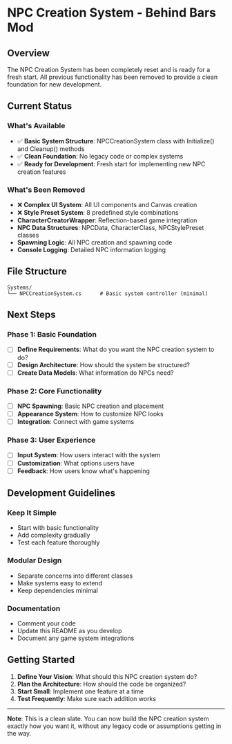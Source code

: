# NPC Creation System - Behind Bars Mod

## Overview

The NPC Creation System has been completely reset and is ready for a fresh start. All previous functionality has been removed to provide a clean foundation for new development.

## Current Status

### **What's Available**
- ✅ **Basic System Structure**: NPCCreationSystem class with Initialize() and Cleanup() methods
- ✅ **Clean Foundation**: No legacy code or complex systems
- ✅ **Ready for Development**: Fresh start for implementing new NPC creation features

### **What's Been Removed**
- ❌ **Complex UI System**: All UI components and Canvas creation
- ❌ **Style Preset System**: 8 predefined style combinations
- **CharacterCreatorWrapper**: Reflection-based game integration
- **NPC Data Structures**: NPCData, CharacterClass, NPCStylePreset classes
- **Spawning Logic**: All NPC creation and spawning code
- **Console Logging**: Detailed NPC information logging

## File Structure

```
Systems/
└── NPCCreationSystem.cs      # Basic system controller (minimal)
```

## Next Steps

### **Phase 1: Basic Foundation**
- [ ] **Define Requirements**: What do you want the NPC creation system to do?
- [ ] **Design Architecture**: How should the system be structured?
- [ ] **Create Data Models**: What information do NPCs need?

### **Phase 2: Core Functionality**
- [ ] **NPC Spawning**: Basic NPC creation and placement
- [ ] **Appearance System**: How to customize NPC looks
- [ ] **Integration**: Connect with game systems

### **Phase 3: User Experience**
- [ ] **Input System**: How users interact with the system
- [ ] **Customization**: What options users have
- [ ] **Feedback**: How users know what's happening

## Development Guidelines

### **Keep It Simple**
- Start with basic functionality
- Add complexity gradually
- Test each feature thoroughly

### **Modular Design**
- Separate concerns into different classes
- Make systems easy to extend
- Keep dependencies minimal

### **Documentation**
- Comment your code
- Update this README as you develop
- Document any game system integrations

## Getting Started

1. **Define Your Vision**: What should this NPC creation system do?
2. **Plan the Architecture**: How should the code be organized?
3. **Start Small**: Implement one feature at a time
4. **Test Frequently**: Make sure each addition works

---

**Note**: This is a clean slate. You can now build the NPC creation system exactly how you want it, without any legacy code or assumptions getting in the way.
